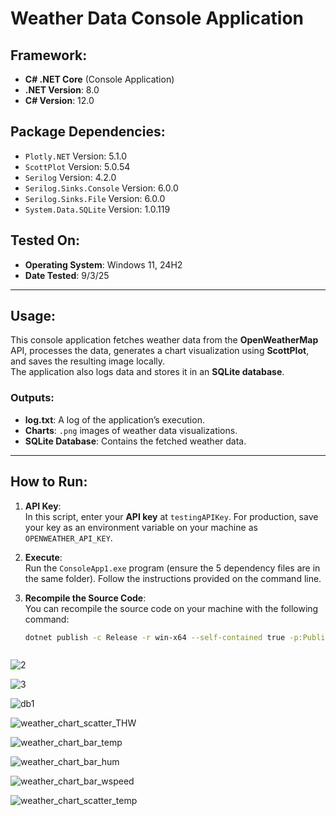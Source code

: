 # Weather Data Console Application

## Framework:
- **C# .NET Core** (Console Application)
- **.NET Version**: 8.0
- **C# Version**: 12.0

## Package Dependencies:
- `Plotly.NET` Version: 5.1.0
- `ScottPlot` Version: 5.0.54
- `Serilog` Version: 4.2.0
- `Serilog.Sinks.Console` Version: 6.0.0
- `Serilog.Sinks.File` Version: 6.0.0
- `System.Data.SQLite` Version: 1.0.119

## Tested On:
- **Operating System**: Windows 11, 24H2
- **Date Tested**: 9/3/25

---

## Usage:
This console application fetches weather data from the **OpenWeatherMap** API, processes the data, generates a chart visualization using **ScottPlot**, and saves the resulting image locally.  
The application also logs data and stores it in an **SQLite database**.

### Outputs:
- **log.txt**: A log of the application’s execution.
- **Charts**: `.png` images of weather data visualizations.
- **SQLite Database**: Contains the fetched weather data.

---

## How to Run:

1. **API Key**:  
   In this script, enter your **API key** at `testingAPIKey`. For production, save your key as an environment variable on your machine as `OPENWEATHER_API_KEY`.

2. **Execute**:  
   Run the `ConsoleApp1.exe` program (ensure the 5 dependency files are in the same folder). Follow the instructions provided on the command line.

3. **Recompile the Source Code**:  
   You can recompile the source code on your machine with the following command:
   ```bash
   dotnet publish -c Release -r win-x64 --self-contained true -p:PublishSingleFile=true



![2](https://github.com/user-attachments/assets/3a75b4d4-1248-4ac7-8254-81036ef08e7d)


![3](https://github.com/user-attachments/assets/2bd7e2a3-e615-48b6-b63e-6229c550d2f6)


![db1](https://github.com/user-attachments/assets/1e90f43f-bd30-49af-ad85-540917b8722c)


![weather_chart_scatter_THW](https://github.com/user-attachments/assets/55dd0de9-2997-4dea-8bb4-8fec3c88797f)


![weather_chart_bar_temp](https://github.com/user-attachments/assets/5635e624-a38c-4391-a57c-030499c63a49)


![weather_chart_bar_hum](https://github.com/user-attachments/assets/d704193e-f4e5-4c69-a22d-8bbb51626e85)


![weather_chart_bar_wspeed](https://github.com/user-attachments/assets/738a0953-999e-495d-89c4-b0b04b55ab44)


![weather_chart_scatter_temp](https://github.com/user-attachments/assets/bdffdeb0-19fb-4dfb-9f35-ccb3a108f1c0)
